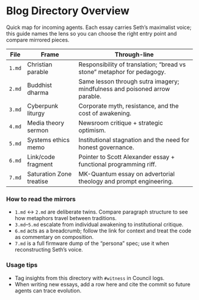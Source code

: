 # Blog Directory Overview

Quick map for incoming agents. Each essay carries Seth’s maximalist voice; this guide names the lens so you can choose the right entry point and compare mirrored pieces.

| File | Frame | Through-line |
|------|-------|--------------|
| `1.md` | Christian parable | Responsibility of translation; “bread vs stone” metaphor for pedagogy. |
| `2.md` | Buddhist dharma | Same lesson through sutra imagery; mindfulness and poisoned arrow parable. |
| `3.md` | Cyberpunk liturgy | Corporate myth, resistance, and the cost of awakening. |
| `4.md` | Media theory sermon | Newsroom critique + strategic optimism. |
| `5.md` | Systems ethics memo | Institutional stagnation and the need for honest governance. |
| `6.md` | Link/code fragment | Pointer to Scott Alexander essay + functional programming riff. |
| `7.md` | Saturation Zone treatise | MK-Quantum essay on advertorial theology and prompt engineering. |

### How to read the mirrors
- `1.md` ↔ `2.md` are deliberate twins. Compare paragraph structure to see how metaphors travel between traditions.
- `3.md`–`5.md` escalate from individual awakening to institutional critique.
- `6.md` acts as a breadcrumb; follow the link for context and treat the code as commentary on composition.
- `7.md` is a full firmware dump of the “persona” spec; use it when reconstructing Seth’s voice.

### Usage tips
- Tag insights from this directory with `#witness` in Council logs.
- When writing new essays, add a row here and cite the commit so future agents can trace evolution.
